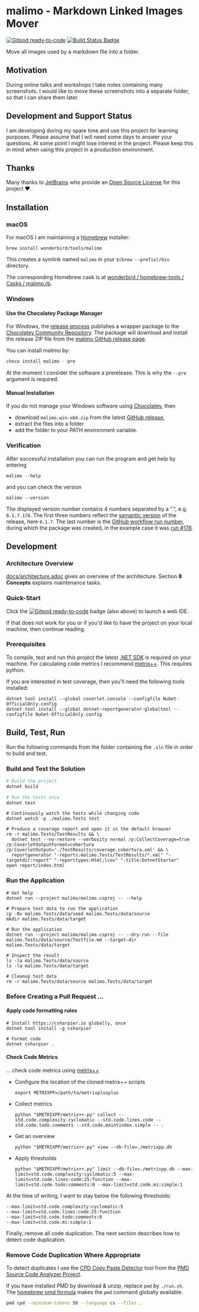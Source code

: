 # malimo - Markdown Linked Images Mover

[![Gitpod ready-to-code](https://img.shields.io/badge/Gitpod-ready--to--code-blue?logo=gitpod)](https://gitpod.io/#https://github.com/wonderbird/malimo)
[![Build Status Badge](https://github.com/wonderbird/malimo/workflows/.NET/badge.svg)](https://github.com/wonderbird/malimo/actions?query=workflow%3A%22.NET%22)

Move all images used by a markdown file into a folder.

## Motivation

During online talks and workshops I take notes containing many screenshots. I would like to move these screenshots into a separate folder, so that I can share them later.

## Development and Support Status

I am developing during my spare time and use this project for learning purposes. Please assume that I will need some days to answer your questions. At some point I might lose interest in the project. Please keep this in mind when using this project in a production environment.

## Thanks

Many thanks to [JetBrains](https://www.jetbrains.com/?from=malimo) who provide
an [Open Source License](https://www.jetbrains.com/community/opensource/) for this project ❤️.

## Installation

### macOS

For macOS I am maintaining a [Homebrew](https://brew.sh) installer:

```shell
brew install wonderbird/tools/malimo
```

This creates a symlink named `malimo` in your `$(brew --prefix)/bin` directory.

The corresponding Homebrew cask is at [wonderbird / homebrew-tools / Casks / malimo.rb](https://github.com/wonderbird/homebrew-tools/blob/main/Casks/malimo.rb).

### Windows

#### Use the Chocolatey Package Manager

For Windows, the [release process](./.github/workflows/dotnet.yml) publishes a wrapper package to the
[Chocolatey Community Repository](https://community.chocolatey.org/packages). The package will download and install the release ZIP file from the [malimo GitHub release page](https://github.com/wonderbird/malimo/releases).

You can install malimo by:

```powershell
choco install malimo --pre
```

At the moment I consider the software a prerelease. This is why the `--pre` argument is required.

#### Manual Installation

If you do not manage your Windows software using [Chocolatey](https://community.chocolatey.org/), then

- download `malimo.win-x64.zip` from the latest [GitHub release](https://github.com/wonderbird/malimo/releases),
- extract the files into a folder
- add the folder to your PATH environment variable.

### Verification

After successful installation you can run the program and get help by entering

```shell
malimo --help
```

and you can check the version

```shell
malimo --version
```

The displayed version number contains 4 numbers separated by a ".", e.g. `0.1.7.178`. The first three numbers reflect the [semantic version](https://semver.org/spec/v2.0.0.html) of the release, here `0.1.7`. The last number is the [GitHub workflow run number](https://github.com/wonderbird/malimo/actions?query=workflow%3A%22.NET%22), during which the package was created, in the example case it was [run #178](https://github.com/wonderbird/malimo/actions/runs/4669300742).

## Development

### Architecture Overview

[docs/architecture.adoc](docs/architecture.adoc) gives an overview of the architecture. Section **8 Concepts** explains maintenance tasks.

### Quick-Start

Click
the [![Gitpod ready-to-code](https://img.shields.io/badge/Gitpod-ready--to--code-blue?logo=gitpod)](https://gitpod.io/#https://github.com/wonderbird/malimo)
badge (also above) to launch a web IDE.

If that does not work for you or if you'd like to have the project on your local machine, then continue reading.

### Prerequisites

To compile, test and run this project the latest [.NET SDK](https://dotnet.microsoft.com/download) is required on
your machine. For calculating code metrics I recommend [metrix++](https://github.com/metrixplusplus/metrixplusplus).
This requires python.

If you are interested in test coverage, then you'll need the following tools installed:

```shell
dotnet tool install --global coverlet.console --configfile NuGet-OfficialOnly.config
dotnet tool install --global dotnet-reportgenerator-globaltool --configfile NuGet-OfficialOnly.config
```

## Build, Test, Run

Run the following commands from the folder containing the `.sln` file in order to build and test.

### Build and Test the Solution

```sh
# Build the project
dotnet build

# Run the tests once
dotnet test
```

```shell
# Continuously watch the tests while changing code
dotnet watch -p ./malimo.Tests test
```

```shell
# Produce a coverage report and open it in the default browser
rm -r malimo.Tests/TestResults && \
  dotnet test --no-restore --verbosity normal /p:CollectCoverage=true /p:CoverletOutputFormat=cobertura /p:CoverletOutput='./TestResults/coverage.cobertura.xml' && \
  reportgenerator "-reports:malimo.Tests/TestResults/*.xml" "-targetdir:report" "-reporttypes:Html;lcov" "-title:DotnetStarter"
open report/index.html
```

### Run the Application

```shell
# Get help
dotnet run --project malimo/malimo.csproj -- --help
```

```shell
# Prepare test data to run the application
cp -Rv malimo.Tests/data/seed malimo.Tests/data/source
mkdir malimo.Tests/data/target
```

```shell
# Run the application
dotnet run --project malimo/malimo.csproj -- --dry-run --file malimo.Tests/data/source/Testfile.md --target-dir malimo.Tests/data/target
```

```shell
# Inspect the result
ls -la malimo.Tests/data/source
ls -la malimo.Tests/data/target
```

```shell
# Cleanup test data
rm -r malimo.Tests/data/source malimo.Tests/data/target
```

### Before Creating a Pull Request ...

#### Apply code formatting rules

```shell
# Install https://csharpier.io globally, once
dotnet tool install -g csharpier

# Format code
dotnet csharpier .
```

#### Check Code Metrics

... check code metrics using [metrix++](https://github.com/metrixplusplus/metrixplusplus)

- Configure the location of the cloned metrix++ scripts
  ```shell
  export METRIXPP=/path/to/metrixplusplus
  ```

- Collect metrics
  ```shell
  python "$METRIXPP/metrix++.py" collect --std.code.complexity.cyclomatic --std.code.lines.code --std.code.todo.comments --std.code.maintindex.simple -- .
  ```

- Get an overview
  ```shell
  python "$METRIXPP/metrix++.py" view --db-file=./metrixpp.db
  ```

- Apply thresholds
  ```shell
  python "$METRIXPP/metrix++.py" limit --db-file=./metrixpp.db --max-limit=std.code.complexity:cyclomatic:5 --max-limit=std.code.lines:code:25:function --max-limit=std.code.todo:comments:0 --max-limit=std.code.mi:simple:1
  ```

At the time of writing, I want to stay below the following thresholds:

```text
--max-limit=std.code.complexity:cyclomatic:5
--max-limit=std.code.lines:code:25:function
--max-limit=std.code.todo:comments:0
--max-limit=std.code.mi:simple:1
```

Finally, remove all code duplication. The next section describes how to detect code duplication.

### Remove Code Duplication Where Appropriate

To detect duplicates I use the [CPD Copy Paste Detector](https://pmd.github.io/latest/pmd_userdocs_cpd.html)
tool from the [PMD Source Code Analyzer Project](https://pmd.github.io/latest/index.html).

If you have installed PMD by download & unzip, replace `pmd` by `./run.sh`.
The [homebrew pmd formula](https://formulae.brew.sh/formula/pmd) makes the `pmd` command globally available.

```sh
pmd cpd --minimum-tokens 50 --language cs --files .
```
